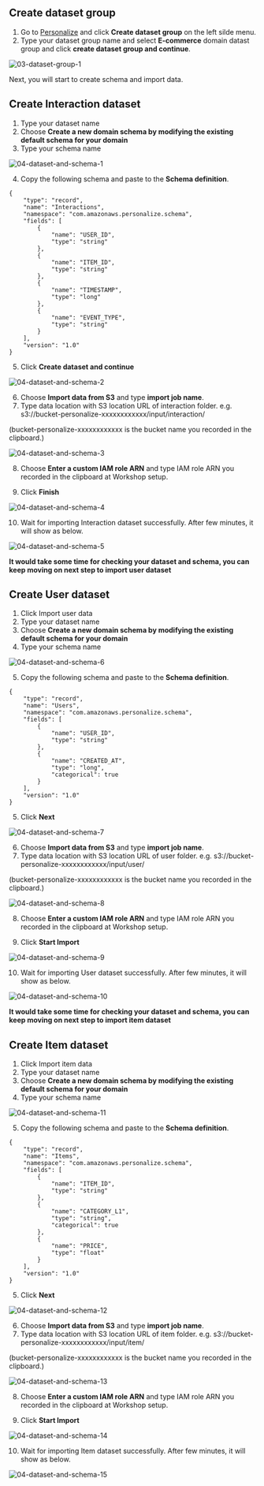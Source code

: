 ## Create dataset group

1. Go to [Personalize](https://us-east-1.console.aws.amazon.com/personalize/home?region=us-east-1) and click **Create dataset group** on the left silde menu.
2. Type your dataset group name and select **E-commerce** domain datast group and click **create dataset group and continue**.

![03-dataset-group-1](/static/image/03-dataset-group-1.png)

Next, you will start to create schema and import data.

## Create Interaction dataset
1. Type your dataset name
2. Choose **Create a new domain schema by modifying the existing default schema for your domain**
3. Type your schema name

![04-dataset-and-schema-1](/static/image/04-dataset-and-schema-1.png)

4. Copy the following schema and paste to the **Schema definition**.
```
{
	"type": "record",
	"name": "Interactions",
	"namespace": "com.amazonaws.personalize.schema",
	"fields": [
		{
			"name": "USER_ID",
			"type": "string"
		},
		{
			"name": "ITEM_ID",
			"type": "string"
		},
		{
			"name": "TIMESTAMP",
			"type": "long"
		},
		{
			"name": "EVENT_TYPE",
			"type": "string"
		}
	],
	"version": "1.0"
}
```
5. Click **Create dataset and continue**

![04-dataset-and-schema-2](/static/image/04-dataset-and-schema-2.png)

6. Choose **Import data from S3** and type **import job name**.
7. Type data location with S3 location URL of interaction folder.
e.g.  s3://bucket-personalize-xxxxxxxxxxxx/input/interaction/  

(bucket-personalize-xxxxxxxxxxxx is the bucket name you recorded in the clipboard.)

![04-dataset-and-schema-3](/static/image/04-dataset-and-schema-3.png)

8. Choose **Enter a custom IAM role ARN** and type IAM role ARN you recorded in the clipboard at Workshop setup.

9. Click **Finish**

![04-dataset-and-schema-4](/static/image/04-dataset-and-schema-4.png)

10. Wait for importing Interaction dataset successfully. After few minutes, it will show as below.

![04-dataset-and-schema-5](/static/image/04-dataset-and-schema-5.png)

**It would take some time for checking your dataset and schema, you can keep moving on next step to import user dataset**

## Create User dataset
1. Click Import user data
2. Type your dataset name
3. Choose **Create a new domain schema by modifying the existing default schema for your domain**
4. Type your schema name

![04-dataset-and-schema-6](/static/image/04-dataset-and-schema-6.png)

5. Copy the following schema and paste to the **Schema definition**.
```
{
	"type": "record",
	"name": "Users",
	"namespace": "com.amazonaws.personalize.schema",
	"fields": [
		{
			"name": "USER_ID",
			"type": "string"
		},
		{
			"name": "CREATED_AT",
			"type": "long",
			"categorical": true
		}
	],
	"version": "1.0"
}
```
5. Click **Next**

![04-dataset-and-schema-7](/static/image/04-dataset-and-schema-7.png)

6. Choose **Import data from S3** and type **import job name**.
7. Type data location with S3 location URL of user folder.
e.g.  s3://bucket-personalize-xxxxxxxxxxxx/input/user/

(bucket-personalize-xxxxxxxxxxxx is the bucket name you recorded in the clipboard.)

![04-dataset-and-schema-8](/static/image/04-dataset-and-schema-8.png)

8. Choose **Enter a custom IAM role ARN** and type IAM role ARN you recorded in the clipboard at Workshop setup.

9. Click **Start Import**

![04-dataset-and-schema-9](/static/image/04-dataset-and-schema-9.png)

10. Wait for importing User dataset successfully. After few minutes, it will show as below.

![04-dataset-and-schema-10](/static/image/04-dataset-and-schema-10.png)

**It would take some time for checking your dataset and schema, you can keep moving on next step to import item dataset**

## Create Item dataset

1. Click Import item data
2. Type your dataset name
3. Choose **Create a new domain schema by modifying the existing default schema for your domain**
4. Type your schema name

![04-dataset-and-schema-11](/static/image/04-dataset-and-schema-11.png)

5. Copy the following schema and paste to the **Schema definition**.
```
{
	"type": "record",
	"name": "Items",
	"namespace": "com.amazonaws.personalize.schema",
	"fields": [
		{
			"name": "ITEM_ID",
			"type": "string"
		},
		{
			"name": "CATEGORY_L1",
			"type": "string",
			"categorical": true
		},
		{
			"name": "PRICE",
			"type": "float"
		}
	],
	"version": "1.0"
}
```
5. Click **Next**

![04-dataset-and-schema-12](/static/image/04-dataset-and-schema-12.png)

6. Choose **Import data from S3** and type **import job name**.
7. Type data location with S3 location URL of item folder.
e.g.  s3://bucket-personalize-xxxxxxxxxxxx/input/item/

(bucket-personalize-xxxxxxxxxxxx is the bucket name you recorded in the clipboard.)

![04-dataset-and-schema-13](/static/image/04-dataset-and-schema-13.png)

8. Choose **Enter a custom IAM role ARN** and type IAM role ARN you recorded in the clipboard at Workshop setup.

9. Click **Start Import**

![04-dataset-and-schema-14](/static/image/04-dataset-and-schema-14.png)

10. Wait for importing Item dataset successfully. After few minutes, it will show as below.

![04-dataset-and-schema-15](/static/image/04-dataset-and-schema-15.png)

